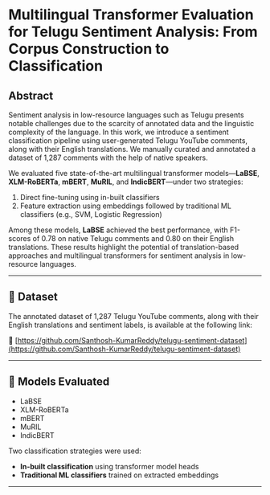 # Multilingual Transformer Evaluation for Telugu Sentiment Analysis: From Corpus Construction to Classification

## Abstract

Sentiment analysis in low-resource languages such as Telugu presents notable challenges due to the scarcity of annotated data and the linguistic complexity of the language. In this work, we introduce a sentiment classification pipeline using user-generated Telugu YouTube comments, along with their English translations. We manually curated and annotated a dataset of 1,287 comments with the help of native speakers.

We evaluated five state-of-the-art multilingual transformer models—**LaBSE**, **XLM-RoBERTa**, **mBERT**, **MuRIL**, and **IndicBERT**—under two strategies:
1. Direct fine-tuning using in-built classifiers
2. Feature extraction using embeddings followed by traditional ML classifiers (e.g., SVM, Logistic Regression)

Among these models, **LaBSE** achieved the best performance, with F1-scores of 0.78 on native Telugu comments and 0.80 on their English translations. These results highlight the potential of translation-based approaches and multilingual transformers for sentiment analysis in low-resource languages.

---

## 📁 Dataset

The annotated dataset of 1,287 Telugu YouTube comments, along with their English translations and sentiment labels, is available at the following link:

🔗 [https://github.com/Santhosh-KumarReddy/telugu-sentiment-dataset](https://github.com/Santhosh-KumarReddy/telugu-sentiment-dataset)

---

## 🧪 Models Evaluated

- LaBSE
- XLM-RoBERTa
- mBERT
- MuRIL
- IndicBERT

Two classification strategies were used:
- **In-built classification** using transformer model heads
- **Traditional ML classifiers** trained on extracted embeddings

---


